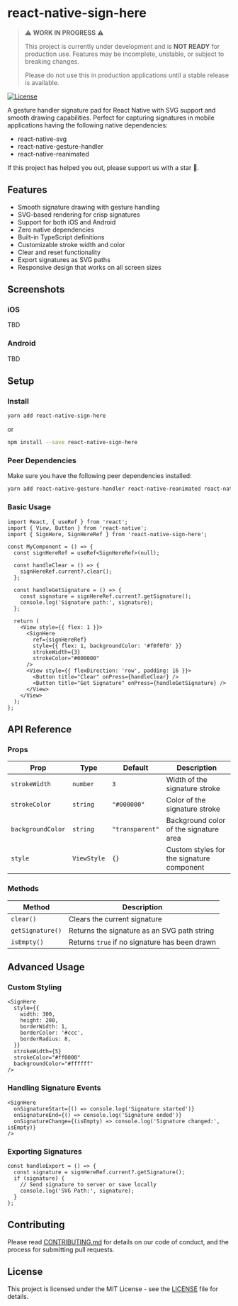 # react-native-sign-here

> ⚠️ **WORK IN PROGRESS** ⚠️
> 
> This project is currently under development and is **NOT READY** for production use. 
> Features may be incomplete, unstable, or subject to breaking changes.
> 
> Please do not use this in production applications until a stable release is available.

[![License](https://img.shields.io/npm/l/react-native-sign-here)](./LICENSE)


A gesture handler signature pad for React Native with SVG support and smooth drawing capabilities. Perfect for capturing signatures in mobile applications having the following native dependencies:

- react-native-svg
- react-native-gesture-handler
- react-native-reanimated

If this project has helped you out, please support us with a star 🌟.

## Features

- Smooth signature drawing with gesture handling
- SVG-based rendering for crisp signatures
- Support for both iOS and Android
- Zero native dependencies
- Built-in TypeScript definitions
- Customizable stroke width and color
- Clear and reset functionality
- Export signatures as SVG paths
- Responsive design that works on all screen sizes

## Screenshots

### iOS

TBD

### Android

TBD

## Setup

### Install

```bash
yarn add react-native-sign-here
```

or

```bash
npm install --save react-native-sign-here
```

### Peer Dependencies

Make sure you have the following peer dependencies installed:

```bash
yarn add react-native-gesture-handler react-native-reanimated react-native-svg
```

### Basic Usage

```tsx
import React, { useRef } from 'react';
import { View, Button } from 'react-native';
import { SignHere, SignHereRef } from 'react-native-sign-here';

const MyComponent = () => {
  const signHereRef = useRef<SignHereRef>(null);

  const handleClear = () => {
    signHereRef.current?.clear();
  };

  const handleGetSignature = () => {
    const signature = signHereRef.current?.getSignature();
    console.log('Signature path:', signature);
  };

  return (
    <View style={{ flex: 1 }}>
      <SignHere
        ref={signHereRef}
        style={{ flex: 1, backgroundColor: '#f0f0f0' }}
        strokeWidth={3}
        strokeColor="#000000"
      />
      <View style={{ flexDirection: 'row', padding: 16 }}>
        <Button title="Clear" onPress={handleClear} />
        <Button title="Get Signature" onPress={handleGetSignature} />
      </View>
    </View>
  );
};
```

## API Reference

### Props

| Prop              | Type        | Default         | Description                               |
|-------------------|-------------|-----------------|-------------------------------------------|
| `strokeWidth`     | `number`    | `3`             | Width of the signature stroke             |
| `strokeColor`     | `string`    | `"#000000"`     | Color of the signature stroke             |
| `backgroundColor` | `string`    | `"transparent"` | Background color of the signature area    |
| `style`           | `ViewStyle` | `{}`            | Custom styles for the signature component |

### Methods

| Method           | Description                                   |
|------------------|-----------------------------------------------|
| `clear()`        | Clears the current signature                  |
| `getSignature()` | Returns the signature as an SVG path string   |
| `isEmpty()`      | Returns `true` if no signature has been drawn |

## Advanced Usage

### Custom Styling

```tsx
<SignHere
  style={{
    width: 300,
    height: 200,
    borderWidth: 1,
    borderColor: '#ccc',
    borderRadius: 8,
  }}
  strokeWidth={5}
  strokeColor="#ff0000"
  backgroundColor="#ffffff"
/>
```

### Handling Signature Events

```tsx
<SignHere
  onSignatureStart={() => console.log('Signature started')}
  onSignatureEnd={() => console.log('Signature ended')}
  onSignatureChange={(isEmpty) => console.log('Signature changed:', isEmpty)}
/>
```

### Exporting Signatures

```tsx
const handleExport = () => {
  const signature = signHereRef.current?.getSignature();
  if (signature) {
    // Send signature to server or save locally
    console.log('SVG Path:', signature);
  }
};
```

## Contributing

Please read [CONTRIBUTING.md](CONTRIBUTING.md) for details on our code of conduct, and the process for submitting pull requests.

## License

This project is licensed under the MIT License - see the [LICENSE](LICENSE) file for details.
